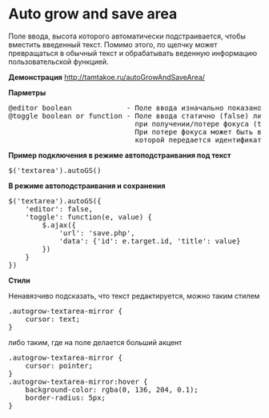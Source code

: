Auto grow and save area
===================

Поле ввода, высота которого автоматически подстраивается, чтобы вместить введенный текст. Помимо этого, по щелчку может превращаться в обычный текст и обрабатывать веденную информацию пользовательской функцией.

**Демонстрация**
http://tamtakoe.ru/autoGrowAndSaveArea/

**Парметры**
<pre>@editor boolean             - Поле ввода изначально показано (true) или скрыто (false)
@toggle boolean or function - Поле ввода статично (false) либо показывается/превращается в обычный текст
                              при получении/потере фокуса (true).
                              При потере фокуса может быть выполнена пользовательская функция,
                              которой передается идентификатор поля и его значение (function(event, value))</pre>

**Пример подключения в режиме автоподстраивания под текст**
<pre>$('textarea').autoGS()</pre>

**В режиме автоподстраивания и сохранения**
<pre>$('textarea').autoGS({
    'editor': false,
    'toggle': function(e, value) {
        $.ajax({
            'url': 'save.php',
            'data': {'id': e.target.id, 'title': value}
        })
    }
})</pre>

**Стили**

Ненавязчиво подсказать, что текст редактируется, можно таким стилем
<pre>.autogrow-textarea-mirror {
    cursor: text;
}</pre>
либо таким, где на поле делается больший акцент
<pre>.autogrow-textarea-mirror {
    cursor: pointer;
}
.autogrow-textarea-mirror:hover {
    background-color: rgba(0, 136, 204, 0.1);
    border-radius: 5px;
}</pre>
